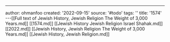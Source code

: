 ---
author: ohmanfoo
created: '2022-09-15'
source: '#todo'
tags: ''
title: '1574'
---[[Full text of Jewish History, Jewish Religion The Weight of 3,000 Years.md]]
[[1574.md]]
[[Jewish History Jewish Religion Israel Shahak.md]]
[[2022.md]]
[[Jewish History, Jewish Religion The Weight of 3,000 Years.md]]
[[Jewish History, Jewish Religion.md]]
